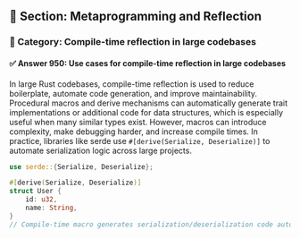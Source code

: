 ## 📘 Section: Metaprogramming and Reflection
### 🔹 Category: Compile-time reflection in large codebases
#### ✅ Answer 950: Use cases for compile-time reflection in large codebases

In large Rust codebases, compile-time reflection is used to reduce boilerplate, automate code generation, and improve maintainability. Procedural macros and derive mechanisms can automatically generate trait implementations or additional code for data structures, which is especially useful when many similar types exist. However, macros can introduce complexity, make debugging harder, and increase compile times. In practice, libraries like serde use `#[derive(Serialize, Deserialize)]` to automate serialization logic across large projects.

```rust
use serde::{Serialize, Deserialize};

#[derive(Serialize, Deserialize)]
struct User {
    id: u32,
    name: String,
}
// Compile-time macro generates serialization/deserialization code automatically.
```
